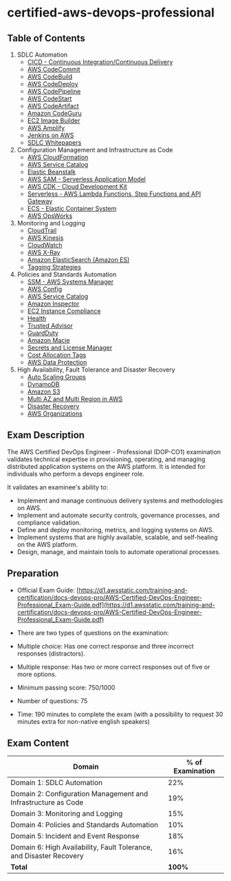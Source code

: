 # certified-aws-devops-professional

## Table of Contents

1. SDLC Automation
    - [CICD - Continuous Integration/Continuous Delivery](01-sdlc-automation/cicd.md)
    - [AWS CodeCommit](01-sdlc-automation/codecommit.md)
    - [AWS CodeBuild](01-sdlc-automation/codebuild.md)
    - [AWS CodeDeploy](01-sdlc-automation/codedeploy.md)
    - [AWS CodePipeline](01-sdlc-automation/codepipeline.md)
    - [AWS CodeStart](01-sdlc-automation/codestar.md)
    - [AWS CodeArtifact](01-sdlc-automation/codeartifact.md)
    - [Amazon CodeGuru](01-sdlc-automation/codeguru.md)
    - [EC2 Image Builder](01-sdlc-automation/ec2-image-builder.md)
    - [AWS Amplify](01-sdlc-automation/amplify.md)
    - [Jenkins on AWS](01-sdlc-automation/jenkins.md)
    - [SDLC Whitepapers](01-sdlc-automation/whitepapers.md)
2. Configuration Management and Infrastructure as Code
    - [AWS CloudFormation](02-configuration-management-and-iac/cloudformation.md)
    - [AWS Service Catalog](02-configuration-management-and-iac/service-catalog.md)
    - [Elastic Beanstalk](02-configuration-management-and-iac/eb.md)
    - [AWS SAM - Serverless Application Model](02-configuration-management-and-iac/sam.md)
    - [AWS CDK - Cloud Development Kit](02-configuration-management-and-iac/cdk.md)
    - [Serverless - AWS Lambda Functions, Step Functions and API Gateway](02-configuration-management-and-iac/serverless.md)
    - [ECS - Elastic Container System](02-configuration-management-and-iac/ecs.md)
    - [AWS OpsWorks](02-configuration-management-and-iac/opsworks.md)
3. Monitoring and Logging
    - [CloudTrail](03-monitoring/cloudtrail.md)
    - [AWS Kinesis](03-monitoring/kinesis.md)
    - [CloudWatch](03-monitoring/cloudwatch.md)
    - [AWS X-Ray](03-monitoring/x-ray.md)
    - [Amazon ElasticSearch (Amazon ES)](03-monitoring/elasticsearch.md)
    - [Tagging Strategies](03-monitoring/tagging.md)
4. Policies and Standards Automation
    - [SSM - AWS Systems Manager](04-automation/ssm.dm)
    - [AWS Config](04-automation/config.md)
    - [AWS Service Catalog](04-automation/service-catalog.md)
    - [Amazon Inspector](04-automation/inspector.md)
    - [EC2 Instance Compliance](04-automation/ec2-instance-compliance.md)
    - [Health](04-automation/health.md)
    - [Trusted Advisor](04-automation/trusted-advisor.md)
    - [GuardDuty](04-automation/guard-duty.md)
    - [Amazon Macie](04-automation/macie.md)
    - [Secrets and License Manager](04-automation/manager.md)
    - [Cost Allocation Tags](04-automation/cost-allocation-tags.md)
    - [AWS Data Protection](04-automation/data-protection.md)
5. High Availability, Fault Tolerance and Disaster Recovery
    - [Auto Scaling Groups](05-fault-tolerance/asg.md)
    - [DynamoDB](05-fault-tolerance/dynamodb.md)
    - [Amazon S3](05-fault-tolerance/s3.md)
    - [Multi AZ and Multi Region in AWS](05-fault-tolerance/multi-az-region.md)
    - [Disaster Recovery](05-fault-tolerance/disaster-recovery.md)
    - [AWS Organizations](05-fault-tolerance/organizations.md)

## Exam Description

The AWS Certified DevOps Engineer - Professional (DOP-CO1) examination validates technical expertise in provisioning, operating, and managing distributed application systems on the AWS platform. It is intended for individuals who perform a devops engineer role.

It validates an examinee's ability to:

- Implement and manage continuous delivery systems and methodologies on AWS.
- Implement and automate security controls, governance processes, and compliance validation.
- Define and deploy monitoring, metrics, and logging systems on AWS.
- Implement systems that are highly available, scalable, and self-healing on the AWS platform.
- Design, manage, and maintain tools to automate operational processes.

## Preparation

- Official Exam Guide: [https://d1.awsstatic.com/training-and-certification/docs-devops-pro/AWS-Certified-DevOps-Engineer-Professional_Exam-Guide.pdf](https://d1.awsstatic.com/training-and-certification/docs-devops-pro/AWS-Certified-DevOps-Engineer-Professional_Exam-Guide.pdf)

- There are two types of questions on the examination:

- Multiple choice: Has one correct response and three incorrect responses (distractors).
- Multiple response: Has two or more correct responses out of five or more options.

- Minimum passing score: 750/1000

- Number of questions: 75

- Time: 190 minutes to complete the exam (with a possibility to request 30 minutes extra for non-native english speakers)

## Exam Content

| **Domain**                                                          | **% of Examination** |
|---------------------------------------------------------------------|----------------------|
| Domain 1: SDLC Automation                                           | 22%                  |
| Domain 2: Configuration Management and Infrastructure as Code       | 19%                  |
| Domain 3: Monitoring and Logging                                    | 15%                  |
| Domain 4: Policies and Standards Automation                         | 10%                  |
| Domain 5: Incident and Event Response                               | 18%                  |
| Domain 6: High Availability, Fault Tolerance, and Disaster Recovery | 16%                  |
| **Total**                                                           | **100%**             |
